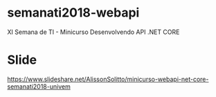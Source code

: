 # semanati2018-webapi
XI Semana de TI - Minicurso Desenvolvendo API .NET CORE

# Slide
https://www.slideshare.net/AlissonSolitto/minicurso-webapi-net-core-semanati2018-univem
